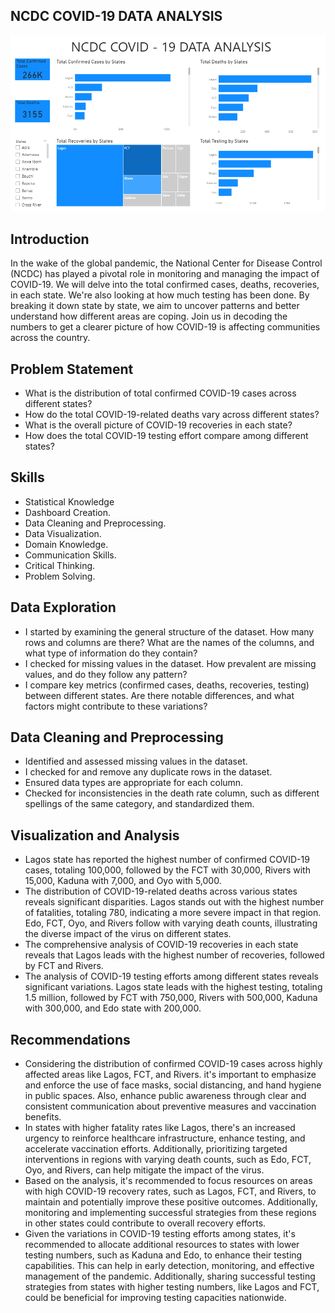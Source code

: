 ## NCDC COVID-19 DATA ANALYSIS
![](NCDC.PNG)

## Introduction
In the wake of the global pandemic, the National Center for Disease Control (NCDC) has played a pivotal role in monitoring and managing the impact of COVID-19. We will delve into the total confirmed cases, deaths, recoveries, in each state. We're also looking at how much testing has been done. By breaking it down state by state, we aim to uncover patterns and better understand how different areas are coping. Join us in decoding the numbers to get a clearer picture of how COVID-19 is affecting communities across the country.

## Problem Statement
- What is the distribution of total confirmed COVID-19 cases across different states?
- How do the total COVID-19-related deaths vary across different states?
- What is the overall picture of COVID-19 recoveries in each state?
- How does the total COVID-19 testing effort compare among different states?


## Skills
- Statistical Knowledge
- Dashboard Creation.
- Data Cleaning and Preprocessing.
- Data Visualization.
- Domain Knowledge.
- Communication Skills.
- Critical Thinking.
- Problem Solving.

## Data Exploration
- I started by examining the general structure of the dataset. How many rows and columns are there? What are the names of the columns, and what type of information do they contain? 
- I checked for missing values in the dataset. How prevalent are missing values, and do they follow any pattern?
- I compare key metrics (confirmed cases, deaths, recoveries, testing) between different states. Are there notable differences, and what factors might contribute to these variations?

 ## Data Cleaning and Preprocessing
- Identified and assessed missing values in the dataset.
- I checked for and remove any duplicate rows in the dataset.
- Ensured data types are appropriate for each column.
- Checked for inconsistencies in the death rate column, such as different spellings of the same category, and               standardized them.

## Visualization and Analysis
- Lagos state has reported the highest number of confirmed COVID-19 cases, totaling 100,000, followed by the FCT with       30,000, Rivers with 15,000, Kaduna with 7,000, and Oyo with 5,000.
- The distribution of COVID-19-related deaths across various states reveals significant disparities. Lagos stands out       with the highest number of fatalities, totaling 780, indicating a more severe impact in that region. Edo, FCT, Oyo, and   Rivers follow with varying death counts, illustrating the diverse impact of the virus on different states.
- The comprehensive analysis of COVID-19 recoveries in each state reveals that Lagos leads with the highest number of       recoveries, followed by FCT and Rivers.
- The analysis of COVID-19 testing efforts among different states reveals significant variations. Lagos state leads with    the highest testing, totaling 1.5 million, followed by FCT with 750,000, Rivers with 500,000, Kaduna with 300,000, and    Edo state with 200,000.

## Recommendations
- Considering the distribution of confirmed COVID-19 cases across highly affected areas like Lagos, FCT, and Rivers.        it's important to emphasize and enforce the use of face masks, social distancing, and hand hygiene in public spaces.      Also, enhance public awareness through clear and consistent communication about preventive measures and vaccination       benefits.
- In states with higher fatality rates like Lagos, there's an increased urgency to reinforce healthcare infrastructure,     enhance testing, and accelerate vaccination efforts. Additionally, prioritizing targeted interventions in regions with    varying death counts, such as Edo, FCT, Oyo, and Rivers, can help mitigate the impact of the virus.
- Based on the analysis, it's recommended to focus resources on areas with high COVID-19 recovery rates, such as Lagos,     FCT, and Rivers, to maintain and potentially improve these positive outcomes. Additionally, monitoring and implementing   successful strategies from these regions in other states could contribute to overall recovery efforts.
- Given the variations in COVID-19 testing efforts among states, it's recommended to allocate additional resources to       states with lower testing numbers, such as Kaduna and Edo, to enhance their testing capabilities. This can help in        early detection, monitoring, and effective management of the pandemic. Additionally, sharing successful testing           strategies from states with higher testing numbers, like Lagos and FCT, could be beneficial for improving testing         capacities nationwide.
